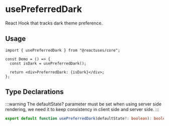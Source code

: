 # usePreferredDark

React Hook that tracks dark theme preference.

## Usage

```tsx
import { usePreferredDark } from "@reactuses/core";

const Demo = () => {
  const isDark = usePreferredDark();

  return <div>PreferredDark: {isDark}</div>;
};
```

## Type Declarations

:::warning
The defaultState? parameter must be set when using server side rendering, we need it to keep consistency in client side and server side.
:::

```ts
export default function usePreferredDark(defaultState?: boolean): boolean;
```
